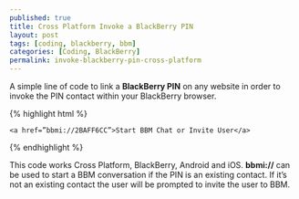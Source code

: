 ```yaml
---
published: true
title: Cross Platform Invoke a BlackBerry PIN
layout: post
tags: [coding, blackberry, bbm]
categories: [Coding, BlackBerry]
permalink: invoke-blackberry-pin-cross-platform
---
```

A simple line of code to link a **BlackBerry PIN** on any website in order to invoke the PIN contact within your BlackBerry browser.

{% highlight html %}

    <a href=”bbmi://2BAFF6CC”>Start BBM Chat or Invite User</a>

{% endhighlight %}

This code works Cross Platform, BlackBerry, Android and iOS. **bbmi://<PIN>** can be used to start a BBM conversation if the PIN is an existing contact.  If it’s not an existing contact the user will be prompted to invite the user to BBM.